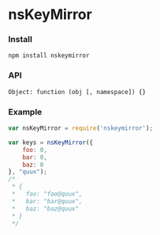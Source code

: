 # nsKeyMirror

### Install
	npm install nskeymirror

### API
	Object: function (obj [, namespace]) {}

### Example
```javascript
var nsKeyMirror = require('nskeymirror');

var keys = nsKeyMirror({
	foo: 0,
	bar: 0,
	baz: 0
}, "quux");
/*
 * {
 *   foo: "foo@quux",
 *   bar: "bar@quux",
 *   baz: "baz@quux"
 * }
 */
```
